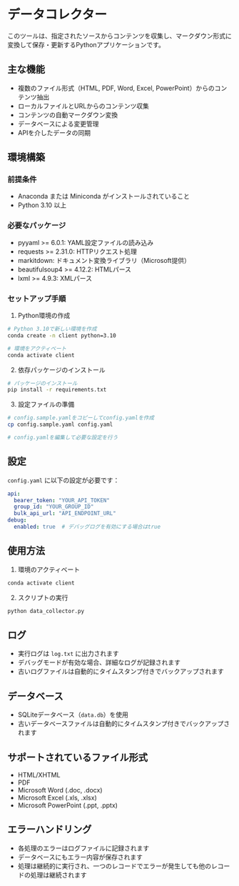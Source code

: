 # データコレクター

このツールは、指定されたソースからコンテンツを収集し、マークダウン形式に変換して保存・更新するPythonアプリケーションです。

## 主な機能

- 複数のファイル形式（HTML, PDF, Word, Excel, PowerPoint）からのコンテンツ抽出
- ローカルファイルとURLからのコンテンツ収集
- コンテンツの自動マークダウン変換
- データベースによる変更管理
- APIを介したデータの同期

## 環境構築

### 前提条件

- Anaconda または Miniconda がインストールされていること
- Python 3.10 以上

### 必要なパッケージ

- pyyaml >= 6.0.1: YAML設定ファイルの読み込み
- requests >= 2.31.0: HTTPリクエスト処理
- markitdown: ドキュメント変換ライブラリ（Microsoft提供）
- beautifulsoup4 >= 4.12.2: HTMLパース
- lxml >= 4.9.3: XMLパース

### セットアップ手順

1. Python環境の作成
```bash
# Python 3.10で新しい環境を作成
conda create -n client python=3.10

# 環境をアクティベート
conda activate client
```

2. 依存パッケージのインストール
```bash
# パッケージのインストール
pip install -r requirements.txt
```

3. 設定ファイルの準備
```bash
# config.sample.yamlをコピーしてconfig.yamlを作成
cp config.sample.yaml config.yaml

# config.yamlを編集して必要な設定を行う
```

## 設定

`config.yaml` に以下の設定が必要です：

```yaml
api:
  bearer_token: "YOUR_API_TOKEN"
  group_id: "YOUR_GROUP_ID"
  bulk_api_url: "API_ENDPOINT_URL"
debug:
  enabled: true  # デバッグログを有効にする場合はtrue
```

## 使用方法

1. 環境のアクティベート
```bash
conda activate client
```

2. スクリプトの実行
```bash
python data_collector.py
```

## ログ

- 実行ログは `log.txt` に出力されます
- デバッグモードが有効な場合、詳細なログが記録されます
- 古いログファイルは自動的にタイムスタンプ付きでバックアップされます

## データベース

- SQLiteデータベース（`data.db`）を使用
- 古いデータベースファイルは自動的にタイムスタンプ付きでバックアップされます

## サポートされているファイル形式

- HTML/XHTML
- PDF
- Microsoft Word (.doc, .docx)
- Microsoft Excel (.xls, .xlsx)
- Microsoft PowerPoint (.ppt, .pptx)

## エラーハンドリング

- 各処理のエラーはログファイルに記録されます
- データベースにもエラー内容が保存されます
- 処理は継続的に実行され、一つのレコードでエラーが発生しても他のレコードの処理は継続されます 